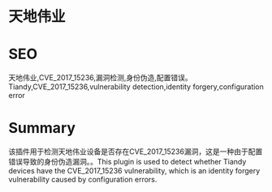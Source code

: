 # 天地伟业
# SEO
天地伟业,CVE_2017_15236,漏洞检测,身份伪造,配置错误。Tiandy,CVE_2017_15236,vulnerability detection,identity forgery,configuration error
# Summary
该插件用于检测天地伟业设备是否存在CVE_2017_15236漏洞，这是一种由于配置错误导致的身份伪造漏洞。。This plugin is used to detect whether Tiandy devices have the CVE_2017_15236 vulnerability, which is an identity forgery vulnerability caused by configuration errors.
